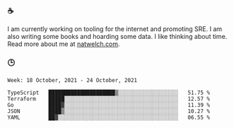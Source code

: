 ### ☕

I am currently working on tooling for the internet and promoting SRE. I am also writing some books and hoarding some data. I like thinking about time. Read more about me at [natwelch.com](https://natwelch.com).

### 🕒

<!--START_SECTION:waka-->
```text
Week: 18 October, 2021 - 24 October, 2021

TypeScript   █████████████████████▒░░░░░░░░░░░░░░░░░░░   51.75 % 
Terraform    █████░░░░░░░░░░░░░░░░░░░░░░░░░░░░░░░░░░░░   12.57 % 
Go           ████▓░░░░░░░░░░░░░░░░░░░░░░░░░░░░░░░░░░░░   11.39 % 
JSON         ████▒░░░░░░░░░░░░░░░░░░░░░░░░░░░░░░░░░░░░   10.27 % 
YAML         ██▓░░░░░░░░░░░░░░░░░░░░░░░░░░░░░░░░░░░░░░   06.55 % 
```
<!--END_SECTION:waka-->
